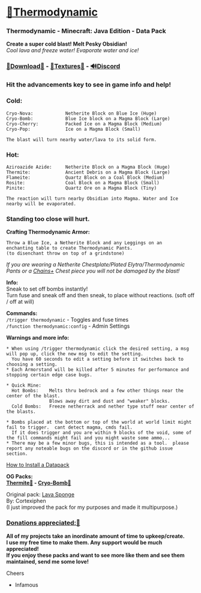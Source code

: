 # [🎥Thermodynamic](https://youtu.be/pgQl1X-ksjs)
### Thermodynamic  - Minecraft: Java Edition - Data Pack

__Create a super cold blast!  Melt Pesky Obsidian!__   
*Cool lava and freeze water!  Evaporate water and ice!*     

### [🔗Download🔗](https://github.com/InfamousMusicify/Thermodynamic/blob/master/Downloads.md) - [🔗Textures🔗](https://github.com/InfamousMusicify/InHaus-Textures/blob/master/Downloads.md) - [🔊Discord](https://discord.gg/T5XhN4tXgW)     

### Hit the advancements key to see in game info and help!

### Cold:
    Cryo-Nova:            Netherite Block on Blue Ice (Huge)
    Cryo-Bomb:            Blue Ice block on a Magma Block (Large)
    Cryo-Cherry:          Packed Ice on a Magma Block (Medium)
    Cryo-Pop:             Ice on a Magma Block (Small)
    
    The blast will turn nearby water/lava to its solid form.
### Hot:
    Aziroazide Azide:     Netherite Block on a Magma Block (Huge)
    Thermite:             Ancient Debris on a Magma Block (Large)
    Flameite:             Quartz Block on a Coal Block (Medium)
    Rosite:               Coal Block on a Magma Block (Small)
    Pinite:               Quartz Ore on a Magma Block (Tiny)
    
    The reaction will turn nearby Obsidian into Magma. Water and Ice nearby will be evaporated.
### Standing too close will hurt.
__Crafting Thermodynamic Armor:__   

    Throw a Blue Ice, a Netherite Block and any Leggings on an
    enchanting table to create Thermodynamic Pants.  
    (to disenchant throw on top of a grindstone)

*If you are wearing a Netherite Chestplate/Plated Elytra/Thermodynamic Pants 
or a [Chains+](https://github.com/InfamousMusicify/Chains-Plus) Chest piece you will not be damaged by the blast!*  

__Info:__    
Sneak to set off bombs instantly!     
Turn fuse and sneak off and then sneak, to place without reactions. (soft off / off at will)   
  
__Commands:__  
``/trigger thermodynamic`` - Toggles and fuse times   
``/function thermodynamic:config`` - Admin Settings   

__Warnings and more info:__   


    * When using /trigger thermodynamic click the desired setting, a msg will pop up, click the new msg to edit the setting.   
      You have 60 seconds to edit a setting before it switches back to choosing a setting.
    * Each Armorstand will be killed after 5 minutes for performance and stopping certain edge case bugs.   
    
    * Quick Mine:    
      Hot Bombs:    Melts thru bedrock and a few other things near the center of the blast.
                    Blows away dirt and dust and "weaker" blocks.    
      Cold Bombs:   Freeze netherrack and nether type stuff near center of the blasts.
   
    * Bombs placed at the bottom or top of the world at world limit might fail to trigger.  cant detect magma, cmds fail.
      If it does trigger and you are within 9 blocks of the void, some of the fill commands might fail and you might waste some ammo...
    * There may be a few minor bugs, this is intended as a tool.  please report any noteable bugs on the discord or in the github issue section.
  
[How to Install a Datapack](https://www.planetminecraft.com/blog/how-to-download-and-install-minecraft-data-packs/)  

__OG Packs:   
[Thermite🔗](https://github.com/InfamousMusicify/Thermite) - [Cryo-Bomb🔗](https://github.com/InfamousMusicify/Cryo-Bomb/)__    


Original pack: [Lava Sponge](https://www.planetminecraft.com/data-pack/lava-sponges-1-16/)    
By: Cortexiphen  
(I just improved the pack for my purposes and made it multipurpose.)    

### [Donations appreciated:🔗](https://www.patreon.com/InfamousMusicify)   
__All of my projects take an inordinate amount of time to upkeep/create.  
I use my free time to make them. Any support would be much appreciated!  
If you enjoy these packs and want to see more like them and see them maintained, send me some love!__    

Cheers  
- Infamous 
